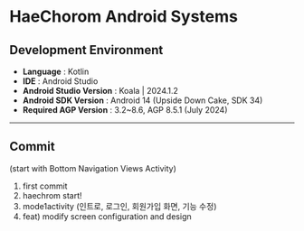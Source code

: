 # HaeChorom Android Systems

## Development Environment
- **Language** :  Kotlin
- **IDE** :  Android Studio
- **Android Studio Version** :  Koala | 2024.1.2
- **Android SDK Version** :  Android 14 (Upside Down Cake, SDK 34)
- **Required AGP Version** :  3.2~8.6, AGP 8.5.1 (July 2024)

---

## Commit
(start with Bottom Navigation Views Activity)
1) first commit
2) haechrom start!
3) mode1activity (인트로, 로그인, 회원가입 화면, 기능 수정)
4) feat) modify screen configuration and design
